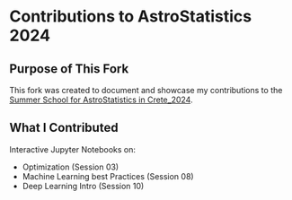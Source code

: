 # Contributions to AstroStatistics 2024

## Purpose of This Fork

This fork was created to document and showcase my contributions to the [Summer School for AstroStatistics in Crete_2024](https://github.com/astrostatistics-in-crete/2024_summer_school).

## What I Contributed

Interactive Jupyter Notebooks on:
- Optimization (Session 03)
- Machine Learning best Practices (Session 08)
- Deep Learning Intro (Session 10)
